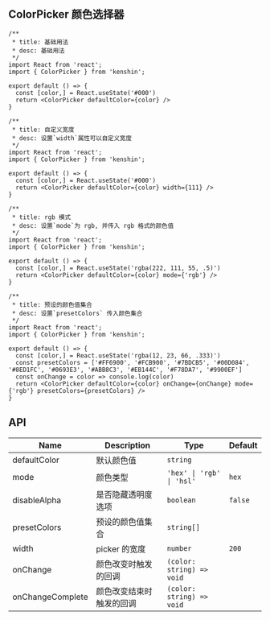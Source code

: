 ## ColorPicker 颜色选择器

```tsx
/**
 * title: 基础用法
 * desc: 基础用法
 */
import React from 'react';
import { ColorPicker } from 'kenshin';

export default () => {
  const [color,] = React.useState('#000')
  return <ColorPicker defaultColor={color} />
}
```

```tsx
/**
 * title: 自定义宽度
 * desc: 设置`width`属性可以自定义宽度
 */
import React from 'react';
import { ColorPicker } from 'kenshin';

export default () => {
  const [color,] = React.useState('#000')
  return <ColorPicker defaultColor={color} width={111} />
}
```

```tsx
/**
 * title: rgb 模式
 * desc: 设置`mode`为 rgb, 并传入 rgb 格式的颜色值
 */
import React from 'react';
import { ColorPicker } from 'kenshin';

export default () => {
  const [color,] = React.useState('rgba(222, 111, 55, .5)')
  return <ColorPicker defaultColor={color} mode={'rgb'} />
}
```

```tsx
/**
 * title: 预设的颜色值集合
 * desc: 设置`presetColors` 传入颜色集合
 */
import React from 'react';
import { ColorPicker } from 'kenshin';

export default () => {
  const [color,] = React.useState('rgba(12, 23, 66, .333)')
  const presetColors = ['#FF6900', '#FCB900', '#7BDCB5', '#00D084', '#8ED1FC', '#0693E3', '#ABB8C3', '#EB144C', '#F78DA7', '#9900EF']
  const onChange = color => console.log(color)
  return <ColorPicker defaultColor={color} onChange={onChange} mode={'rgb'} presetColors={presetColors} />
}
```

## API

| Name | Description | Type | Default |
| ------------- | --------------- | ---------------------- |----------------- |
| defaultColor | 默认颜色值 | `string`  |  |
| mode | 颜色类型 | `'hex' \| 'rgb' \| 'hsl'`|     `hex`       |
| disableAlpha | 是否隐藏透明度选项 | `boolean`|     `false`       |
| presetColors | 预设的颜色值集合 | `string[]`|           |
| width | picker 的宽度 | `number`|    `200`       |
| onChange | 颜色改变时触发的回调 | `(color: string) => void`|            |
| onChangeComplete | 颜色改变结束时触发的回调 | `(color: string) => void`|            |
